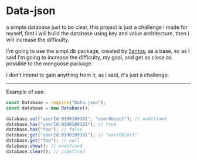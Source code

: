 # Data-json
a simple database
just to be clear, this project is just a challenge i made for myself, first i will build the database using key and value architecture, then i will increase the difficulty.

I'm going to use the simpl.db package, created by [5antos](https://github.com/5antos), as a base, so as I said I'm going to increase the difficulty, my goal, and get as close as possible to the mongoose package.

I don't intend to gain anything from it, as I said, it's just a challenge.

---

Example of use:
```js
const Database = require("Data-json");
const database = new Database();

database.set("userId:0190109101", "userObject"); // undefined
database.has("userId:0190109101"); // true
database.has("foo"); // false
database.get("userId:0190109101"); // "userObject"
database.get("foo"); // null
database.show(); // undefined
database.clear(); // undefined

```
